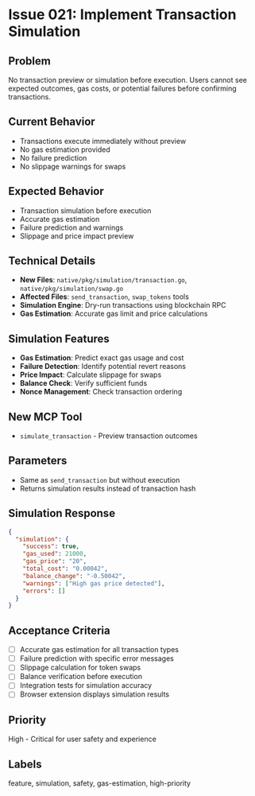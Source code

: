 # Issue 021: Implement Transaction Simulation

## Problem
No transaction preview or simulation before execution. Users cannot see expected outcomes, gas costs, or potential failures before confirming transactions.

## Current Behavior
- Transactions execute immediately without preview
- No gas estimation provided
- No failure prediction
- No slippage warnings for swaps

## Expected Behavior
- Transaction simulation before execution
- Accurate gas estimation
- Failure prediction and warnings
- Slippage and price impact preview

## Technical Details
- **New Files**: `native/pkg/simulation/transaction.go`, `native/pkg/simulation/swap.go`
- **Affected Files**: `send_transaction`, `swap_tokens` tools
- **Simulation Engine**: Dry-run transactions using blockchain RPC
- **Gas Estimation**: Accurate gas limit and price calculations

## Simulation Features
- **Gas Estimation**: Predict exact gas usage and cost
- **Failure Detection**: Identify potential revert reasons
- **Price Impact**: Calculate slippage for swaps
- **Balance Check**: Verify sufficient funds
- **Nonce Management**: Check transaction ordering

## New MCP Tool
- `simulate_transaction` - Preview transaction outcomes

## Parameters
- Same as `send_transaction` but without execution
- Returns simulation results instead of transaction hash

## Simulation Response
```json
{
  "simulation": {
    "success": true,
    "gas_used": 21000,
    "gas_price": "20",
    "total_cost": "0.00042",
    "balance_change": "-0.50042",
    "warnings": ["High gas price detected"],
    "errors": []
  }
}
```

## Acceptance Criteria
- [ ] Accurate gas estimation for all transaction types
- [ ] Failure prediction with specific error messages
- [ ] Slippage calculation for token swaps
- [ ] Balance verification before execution
- [ ] Integration tests for simulation accuracy
- [ ] Browser extension displays simulation results

## Priority
High - Critical for user safety and experience

## Labels
feature, simulation, safety, gas-estimation, high-priority
